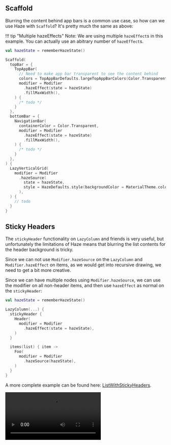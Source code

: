 
## Scaffold

Blurring the content behind app bars is a common use case, so how can we use Haze with `Scaffold`? It's pretty much the same as above:

!!! tip "Multiple hazeEffects"
    Note: We are using multiple `hazeEffect`s in this example. You can actually use an abitrary number of `hazeEffect`s.

``` kotlin
val hazeState = rememberHazeState()

Scaffold(
  topBar = {
    TopAppBar(
      // Need to make app bar transparent to see the content behind
      colors = TopAppBarDefaults.largeTopAppBarColors(Color.Transparent),
      modifier = Modifier
        .hazeEffect(state = hazeState)
        .fillMaxWidth(),
    ) {
      /* todo */
    }
  },
  bottomBar = {
    NavigationBar(
      containerColor = Color.Transparent,
      modifier = Modifier
        .hazeEffect(state = hazeState)
        .fillMaxWidth(),
    ) {
      /* todo */
    }
  },
) {
  LazyVerticalGrid(
    modifier = Modifier
      .hazeSource(
        state = hazeState,
        style = HazeDefaults.style(backgroundColor = MaterialTheme.colorScheme.surface),
      ),
  ) {
    // todo
  }
}
```

## Sticky Headers

The `stickyHeader` functionality on `LazyColumn` and friends is very useful, but unfortunately the limitations of Haze means that blurring the list contents for the header background is tricky.

Since we can not use `Modifier.hazeSource` on the `LazyColumn` and `Modifier.hazeEffect` on items, as we would get into recursive drawing, we need to get a bit more creative.

Since we can have multiple nodes using `Modifier.hazeSource`, we can use the modifier on all non-header items, and then use `hazeEffect` as normal on the `stickyHeader`:

```kotlin
val hazeState = rememberHazeState()

LazyColumn(...) {
  stickyHeader {
    Header(
      modifier = Modifier
        .hazeEffect(state = hazeState),
    )
  }

  items(list) { item ->
    Foo(
      modifier = Modifier
        .hazeSource(hazeState),
    )
  }
}
```

A more complete example can be found here: [ListWithStickyHeaders](https://github.com/chrisbanes/haze/blob/main/sample/shared/src/commonMain/kotlin/dev/chrisbanes/haze/sample/ListWithStickyHeaders.kt).

![type:video](./media/sticky.mp4)
